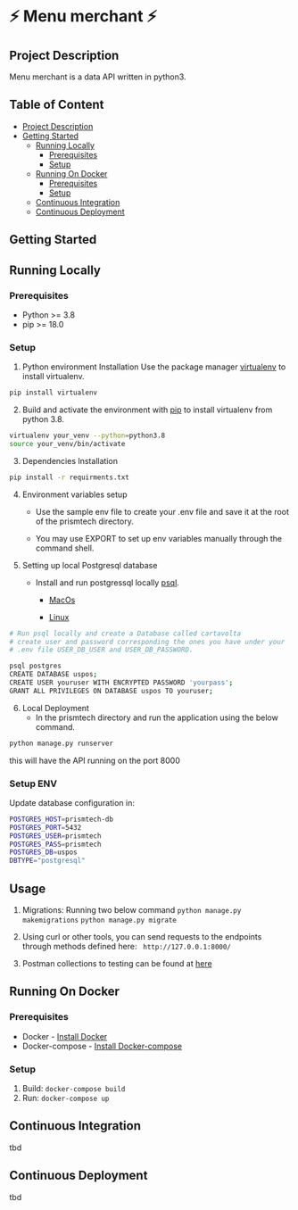 # ️⚡️ Menu merchant ⚡️

## Project Description
Menu merchant is a data API written in python3.

## Table of Content
* [Project Description](#project-description)
* [Getting Started](#getting-started)
  + [Running Locally](#running-locally)
    + [Prerequisites](#local-prerequisites) 
    + [Setup](#local-setup)
  + [Running On Docker](#running-on-docker)
    + [Prerequisites](#docker-prerequisites) 
    + [Setup](#docker-setup)
  + [Continuous Integration](#continuous-integration)
  + [Continuous Deployment](#continuous-deployment)

    

## <a id="getting-started"> Getting Started </a>


## <a id="running-locally"> Running Locally</a>

### <a id="local-prerequisites"> Prerequisites</a>
  - Python >= 3.8
  - pip >= 18.0

### <a id="local-setup"> Setup</a>
1. Python environment Installation
Use the package manager [virtualenv](https://pip.pypa.io/en/stable/) to install virtualenv.

```bash
pip install virtualenv
```

2. Build and activate the environment with  [pip](https://virtualenv.pypa.io/en/latest/) to install virtualenv from python 3.8.

```bash
virtualenv your_venv --python=python3.8
source your_venv/bin/activate
```



3. Dependencies Installation

```bash
pip install -r requirments.txt
```


4. Environment variables setup

   - Use the sample env file to create your .env file and save it at the root of the prismtech directory. 

   - You may use EXPORT to set up env variables manually through the command shell.
   

5. Setting up local Postgresql database

   - Install and run postgressql locally [psql](https://www.postgresql.org/download/).

     - [MacOs](https://wiki.postgresql.org/wiki/Homebrew)

     - [Linux](https://www.postgresql.org/download/linux/ubuntu/)


```bash
# Run psql locally and create a Database called cartavolta
# create user and password corresponding the ones you have under your
# .env file USER_DB_USER and USER_DB_PASSWORD.

psql postgres
CREATE DATABASE uspos;
CREATE USER youruser WITH ENCRYPTED PASSWORD 'yourpass';
GRANT ALL PRIVILEGES ON DATABASE uspos TO youruser;
```

6. Local Deployment
   - In the prismtech directory and run the application using the below command.

```bash
python manage.py runserver
```
this will have the API running on the port 8000
### <a id="docker-setup"> Setup ENV</a>
Update database configuration in:
```bash
POSTGRES_HOST=prismtech-db
POSTGRES_PORT=5432
POSTGRES_USER=prismtech
POSTGRES_PASS=prismtech
POSTGRES_DB=uspos
DBTYPE="postgresql"
```
## Usage
1. Migrations: Running two below command
`python manage.py makemigrations`
`python manage.py migrate`

2. Using curl or other tools, you can send requests to the endpoints through methods defined here:
``` http://127.0.0.1:8000/```

3. Postman collections to testing can be found at [here](https://app.getpostman.com/join-team?invite_code=ee0ad27acfefb4ff31f2d3a2a6012046&ws=7412560f-f86f-437c-8cf7-5aab27b4d70e)

## <a id="running-on-docker"> Running On Docker</a>
### <a id="docker-prerequisites"> Prerequisites</a>
  - Docker - [Install Docker](https://www.digitalocean.com/community/tutorials/how-to-install-and-use-docker-on-ubuntu-20-04)
  - Docker-compose - [Install Docker-compose](https://www.digitalocean.com/community/tutorials/how-to-install-and-use-docker-compose-on-ubuntu-20-04)

### <a id="docker-setup"> Setup</a>
1. Build:  `docker-compose build`
2. Run: `docker-compose up`
## <a id="continuous-integration"> Continuous Integration</a>
tbd

## <a id="continuous-deployment"> Continuous Deployment</a>
tbd
